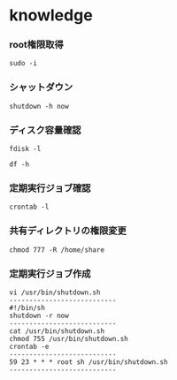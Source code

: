 # knowledge
### root権限取得
```
sudo -i
```

### シャットダウン
```
shutdown -h now
```

### ディスク容量確認
```
fdisk -l
```
```
df -h
```

### 定期実行ジョブ確認
```
crontab -l
```

### 共有ディレクトリの権限変更
```
chmod 777 -R /home/share
```

### 定期実行ジョブ作成
```
vi /usr/bin/shutdown.sh
---------------------------
#!/bin/sh
shutdown -r now
---------------------------
cat /usr/bin/shutdown.sh
chmod 755 /usr/bin/shutdown.sh
crontab -e
---------------------------
59 23 * * * root sh /usr/bin/shutdown.sh
---------------------------
```
